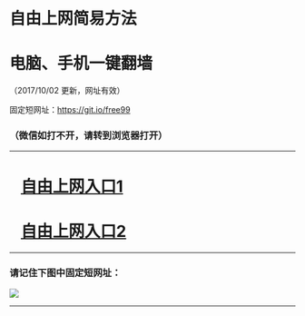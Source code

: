 ﻿# 自由上网简易方法

# 电脑、手机一键翻墙

（2017/10/02 更新，网址有效）

固定短网址：https://git.io/free99

### （微信如打不开，请转到浏览器打开）


***





# &nbsp;&nbsp; <a href="http://ft258008475.fwtz-zhenx1001.xyz/fwqtz01.html?t=10020016622 " target="_blank">自由上网入口1</a>
# &nbsp;&nbsp; <a href="http://ft164414771.fw-tzzhen1002.xyz/fwqtz02.html?t=100200117253 " target="_blank">自由上网入口2</a>
***

### 请记住下图中固定短网址：

<img src="https://s3-us-west-2.amazonaws.com/fwq-1001/yjfq-20170905okok.png" /> 


***


